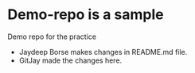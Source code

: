 # Demo-repo is a sample
Demo repo for the practice
- Jaydeep Borse makes changes in README.md file.
- GitJay made the changes here.
